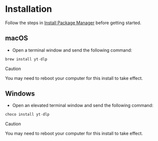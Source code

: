 # Installation

Follow the steps in [Install Package Manager](https://github.com/Tomshiii/ahk/wiki/Install-Package-Manager) before getting started.

## macOS
- Open a terminal window and send the following command:

```c
brew install yt-dlp
```
> [!Caution]
> You may need to reboot your computer for this install to take effect.
## Windows

- Open an elevated terminal window and send the following command:

```c
choco install yt-dlp
```
> [!Caution]
> You may need to reboot your computer for this install to take effect.